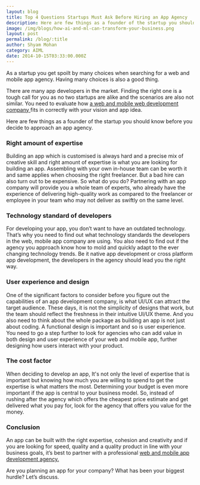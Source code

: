 ```yaml
---
layout: blog
title: Top 4 Questions Startups Must Ask Before Hiring an App Agency
description: Here are few things as a founder of the startup you should know before you decide to approach an app agency.
image: /img/blogs/how-ai-and-ml-can-transform-your-business.png
layout: post
permalink: /blog/:title
author: Shyam Mohan
category: AIML
date: 2014-10-15T03:33:00.000Z
---
```



<p>
As a startup you get spoilt by many choices when searching for a web
and mobile app agency. Having many choices is also a good thing.
</p>
<p>
There are many app developers in the market. Finding the right one is
a tough call for you as no two startups are alike and the scenarios
are also not similar. You need to evaluate how
<a href="https://codecrux.com/">
  a web and mobile web development company </a
>fits in correctly with your vision and app idea.
</p>
<p>
Here are few things as a founder of the startup you should know before
you decide to approach an app agency.
</p>

<h3 id="Right-amount-of-expertise">Right amount of expertise</h3>
<p>
Building an app which is customised is always hard and a precise mix
of creative skill and right amount of expertise is what you are
looking for building an app. Assembling with your own in-house team
can be worth it and same applies when choosing the right freelancer.
But a bad hire can also turn out to be expensive. So what do you do?
Partnering with an app company will provide you a whole team of
experts, who already have the experience of delivering high-quality
work as compared to the freelancer or employee in your team who may
not deliver as swiftly on the same level.
</p>
<h3 id="Technology-standard-of-developers">
Technology standard of developers
</h3>
<p>
For developing your app, you don’t want to have an outdated
technology. That’s why you need to find out what technology standards
the developers in the web, mobile app company are using. You also need
to find out if the agency you approach know how to mold and quickly
adapt to the ever changing technology trends. Be it native app
development or cross platform app development, the developers in the
agency should lead you the right way.
</p>

<h3 id="User-experience-and-design ">User experience and design</h3>
<p>
One of the significant factors to consider before you figure out the
capabilities of an app development company, is what UI/UX can attract
the target audience. These days, it is not the simplicity of designs
that work, but the team should reflect the freshness in their
intuitive UI/UX theme. And you also need to think about the whole
package as building an app is not just about coding. A functional
design is important and so is user experience. You need to go a step
further to look for agencies who can add value in both design and user
experience of your web and mobile app, further designing how users
interact with your product.
</p>
<h3 id="The cost factor">The cost factor</h3>
<p>
When deciding to develop an app, It's not only the level of expertise
that is important but knowing how much you are willing to spend to get
the expertise is what matters the most. Determining your budget is
even more important if the app is central to your business model. So,
instead of rushing after the agency which offers the cheapest price
estimate and get delivered what you pay for, look for the agency that
offers you value for the money.
</p>
</article>
<h3>Conclusion</h3>
<p>
An app can be built with the right expertise, cohesion and creativity
and if you are looking for speed, quality and a quality product in line
with your business goals, it’s best to partner with a professional
<a href="https://codecrux.com/contact/"
>web and mobile app development agency.</a
>
</p>
<p>
Are you planning an app for your company? What has been your biggest
hurdle? Let’s discuss.
</p>
  

